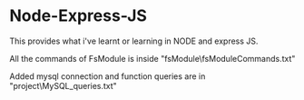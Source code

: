 # Node-Express-JS

This provides what i've learnt or learning in NODE and express JS.


All the commands of FsModule is inside "fsModule\fsModuleCommands.txt"

Added mysql connection and function queries are in "project\MySQL_queries.txt"
